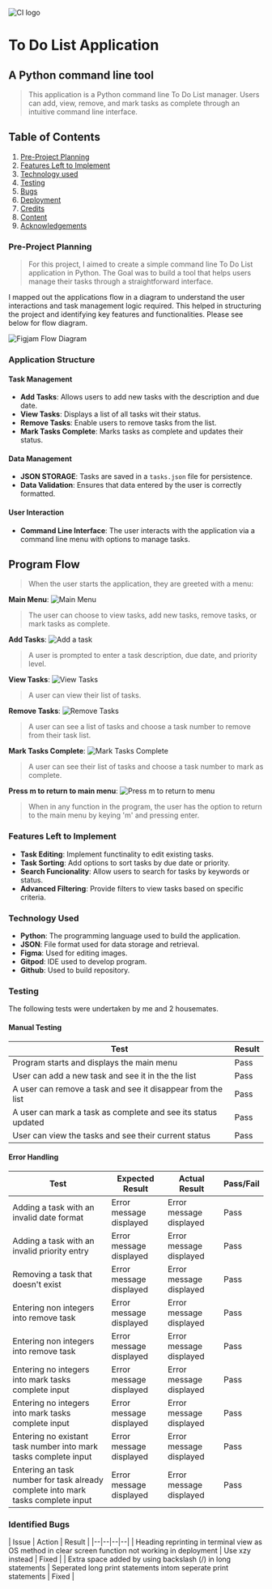 ![CI logo](https://codeinstitute.s3.amazonaws.com/fullstack/ci_logo_small.png)


# To Do List Application

## A Python command line tool
>This application is a Python command line To Do List manager. Users can add, view, remove, and mark tasks as complete through an intuitive command line interface.

## Table of Contents
 1. [ Pre-Project Planning ](#pre-project-planning)  
 2. [ Features Left to Implement ](#features-left-to-implement)  
 3. [ Technology used ](#technology-used) 
 4. [ Testing ](#testing)  
 5. [ Bugs ](#bugs)  
 6. [ Deployment](#deployment)
 7. [ Credits](#credits)
 8. [ Content](#content)  
 9. [ Acknowledgements](#acknowledgements)

<a name="pre-project-planning"></a>
### Pre-Project Planning

> For this project,  I aimed to create a simple command line To Do List application in Python. The Goal was to build a tool that helps users manage their tasks through a straightforward interface.

I mapped out the applications flow in a diagram to understand the user interactions and task management logic required. This helped in structuring the project and identifying key features and functionalities. Please see below for flow diagram. 

![Figjam Flow Diagram](assets/images/to-do-list-flow-chart.png)

### Application Structure

#### Task Management

- **Add Tasks**: Allows users to add new tasks with the description and due date.
- **View Tasks**: Displays a list of all tasks wit their status.
- **Remove Tasks**: Enable users to remove tasks from the list.
- **Mark Tasks Complete**: Marks tasks as complete and updates their status.

#### Data Management

- **JSON STORAGE**: Tasks are saved in a `tasks.json` file for persistence.
- **Data Validation**: Ensures that data entered by the user is correctly formatted.

#### User Interaction

- **Command Line Interface**: The user interacts with the application via a command line menu with options to manage tasks. 

## Program Flow
> When the user starts the application, they are greeted with a menu:

**Main Menu**: 
![Main Menu](assets/images/main-menu.png)

> The user can choose to view tasks, add new tasks, remove tasks, or mark tasks as complete.

**Add Tasks**: 
![Add a task](assets/images/add-tasks.png)
> A user is prompted to enter a task description, due date, and priority level.

**View Tasks**:
![View Tasks](assets/images/view-tasks.png)
> A user can view their list of tasks. 

**Remove Tasks**:
![Remove Tasks](assets/images/remove-tasks.png)
> A user can see a list of tasks and choose a task number to remove from their task list. 

**Mark Tasks Complete**:
![Mark Tasks Complete](assets/images/mark-tasks-complete.png)
> A user can see their list of tasks and choose a task number to mark as complete. 

**Press m to return to main menu**:
![Press m to return to menu](assets/images/mark-tasks-complete.png)
> When in any function in the program, the user has the option to return to the main menu by keying 'm' and pressing enter.

<a name="features-left-to-implement"></a>
### Features Left to Implement

- **Task Editing**: Implement functinality to edit existing tasks.
- **Task Sorting**: Add options to sort tasks by due date or priority. 
- **Search Funcionality**: Allow users to search for tasks by keywords or status.
- **Advanced Filtering**: Provide filters to view tasks based on specific criteria. 

<a name="technology-used"></a>
### Technology Used

- **Python**: The programming language used to build the application.
- **JSON**: File format used for data storage and retrieval.
- **Figma**: Used for editing images. 
- **Gitpod**: IDE used to develop program. 
- **Github**: Used to build repository. 

<a name="testing"></a>
### Testing

The following tests were undertaken by me and 2 housemates. 

#### Manual Testing

| Test | Result |
|--|--|
| Program starts and displays the main menu | Pass |
| User can add a new task and see it in the the list | Pass |
| A user can remove a task and see it disappear from the list | Pass |
| A user can mark a task as complete and see its status updated | Pass |
| User can view the tasks and see their current status | Pass |

#### Error Handling

| Test | Expected Result | Actual Result | Pass/Fail |
|--|--|--|--|
| Adding a task with an invalid date format | Error message displayed | Error message displayed | Pass |
| Adding a task with an invalid priority entry | Error message displayed | Error message displayed |  Pass |
| Removing a task that doesn't exist | Error message displayed | Error message displayed | Pass |
| Entering non integers into remove task | Error message displayed | Error message displayed | Pass |
| Entering non integers into remove task | Error message displayed | Error message displayed | Pass |
| Entering no integers into mark tasks complete input | Error message displayed | Error message displayed | Pass |
| Entering no integers into mark tasks complete input | Error message displayed | Error message displayed | Pass |
| Entering no existant task number into mark tasks complete input | Error message displayed | Error message displayed | Pass |
| Entering an task number for task already complete into  mark tasks complete input | Error message displayed | Error message displayed | Pass |

<a name="bugs"></a>
### Identified Bugs

| Issue | Action | Result |
|--|--|--|--|
| Heading reprinting in terminal view as OS method in clear screen function not working in deployment | Use xzy instead | Fixed |
| Extra space added by using backslash (/) in long statements | Seperated long print statements intom seperate print statements | Fixed |






